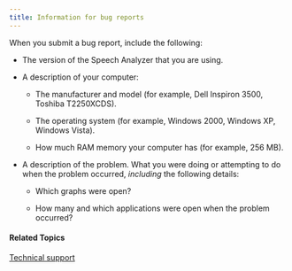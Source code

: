 ```yaml
---
title: Information for bug reports
---
```


When you submit a bug report, include the following:

- The version of the Speech Analyzer that you are using.
- A description of your computer:

    - The manufacturer and model (for example, Dell Inspiron 3500, Toshiba T2250XCDS).

    - The operating system (for example, Windows 2000, Windows XP, Windows Vista).

    - How much RAM memory your computer has (for example, 256 MB).

- A description of the problem. What you were doing or attempting to do when the problem occurred, *including* the following details:

    - Which graphs were open?

    - How many and which applications were open when the problem occurred?

#### **Related Topics**
[Technical support](technical-support)
